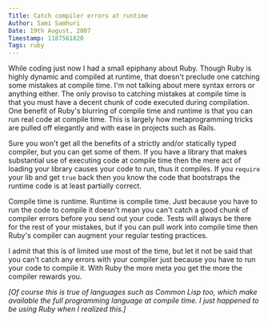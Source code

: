 ```yaml
---
Title: Catch compiler errors at runtime
Author: Sami Samhuri
Date: 19th August, 2007
Timestamp: 1187561820
Tags: ruby
---
```


While coding just now I had a small epiphany about Ruby.  Though Ruby is highly dynamic and compiled at runtime, that doesn't preclude one catching some mistakes at compile time.  I'm not talking about mere syntax errors or anything either.  The only proviso to catching mistakes at compile time is that you must have a decent chunk of code executed during compilation.  One benefit of Ruby's blurring of compile time and runtime is that you can run real code at compile time.  This is largely how metaprogramming tricks are pulled off elegantly and with ease in projects such as Rails.

Sure you won't get all the benefits of a strictly and/or statically typed compiler, but you can get some of them.  If you have a library that makes substantial use of executing code at compile time then the mere act of loading your library causes your code to run, thus it compiles.  If you <code>require</code> your lib and get <code>true</code> back then you know the code that bootstraps the runtime code is at least partially correct.

Compile time is runtime.  Runtime is compile time.  Just because you have to run the code to compile it doesn't mean you can't catch a good chunk of compiler errors before you send out your code.  Tests will always be there for the rest of your mistakes, but if you can pull work into compile time then Ruby's compiler can augment your regular testing practices.

I admit that this is of limited use most of the time, but let it not be said that you can't catch any errors with your compiler just because you have to run your code to compile it.  With Ruby the more meta you get the more the compiler rewards you.

*[Of course this is true of languages such as Common Lisp too, which make available the full programming language at compile time. I just happened to be using Ruby when I realized this.]*

